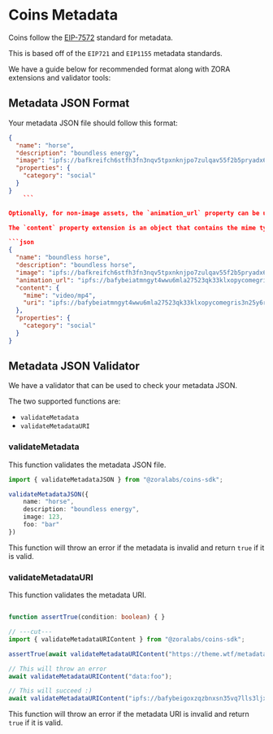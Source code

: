 # Coins Metadata

Coins follow the [EIP-7572](https://eips.ethereum.org/EIPS/eip-7572) standard for metadata.

This is based off of the `EIP721` and `EIP1155` metadata standards.

We have a guide below for recommended format along with ZORA extensions and validator tools:

## Metadata JSON Format

Your metadata JSON file should follow this format:

```json
{
  "name": "horse",
  "description": "boundless energy",
  "image": "ipfs://bafkreifch6stfh3fn3nqv5tpxnknjpo7zulqav55f2b5pryadx6hldldwe",
  "properties": {
    "category": "social"
  }
}
    ```

Optionally, for non-image assets, the `animation_url` property can be used to link an audio or video file preferably on IPFS.

The `content` property extension is an object that contains the mime type and uri of the asset to help with better indexing and is more consistent than the opensea-specific animation_url field.

```json
{
  "name": "boundless horse",
  "description": "boundless horse",
  "image": "ipfs://bafkreifch6stfh3fn3nqv5tpxnknjpo7zulqav55f2b5pryadx6hldldwe",
  "animation_url": "ipfs://bafybeiatmngyt4wwu6mla27523qk33klxopycomegris3n25y6rcqs27c4",
  "content": {
    "mime": "video/mp4",
    "uri": "ipfs://bafybeiatmngyt4wwu6mla27523qk33klxopycomegris3n25y6rcqs27c4"
  },
  "properties": {
    "category": "social"
  }
}
```

## Metadata JSON Validator

We have a validator that can be used to check your metadata JSON.

The two supported functions are:

- `validateMetadata`
- `validateMetadataURI`

### validateMetadata

This function validates the metadata JSON file.

```ts twoslash
import { validateMetadataJSON } from "@zoralabs/coins-sdk";

validateMetadataJSON({
    name: "horse",
    description: "boundless energy",
    image: 123,
    foo: "bar"
})

```

This function will throw an error if the metadata is invalid and return `true` if it is valid.

### validateMetadataURI

This function validates the metadata URI.

```ts twoslash

function assertTrue(condition: boolean) { }

// ---cut---
import { validateMetadataURIContent } from "@zoralabs/coins-sdk";

assertTrue(await validateMetadataURIContent("https://theme.wtf/metadata/metadata.json"));

// This will throw an error
await validateMetadataURIContent("data:foo");

// This will succeed :)
await validateMetadataURIContent("ipfs://bafybeigoxzqzbnxsn35vq7lls3ljxdcwjafxvbvkivprsodzrptpiguysy");

```

This function will throw an error if the metadata URI is invalid and return `true` if it is valid.



